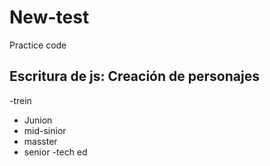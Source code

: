 # New-test
Practice code

## Escritura de js: Creación de personajes 
-trein
-  Junion
- mid-sinior
- masster
- senior
-tech ed
